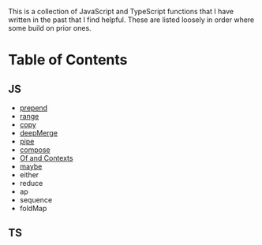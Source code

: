 This is a collection of JavaScript and TypeScript functions that I have written in the past that I find helpful.  These are listed loosely in order where some build on prior ones.

# Table of Contents

## JS

- [prepend](JS/prepend.md)
- [range](JS/range.md)
- [copy](JS/copy.md)
- [deepMerge](JS/deepMerge.md)
- [pipe](JS/pipe.md)
- [compose](JS/compose.md)
- [Of and Contexts](JS/of.md)
- [maybe](JS/maybe.md)
- either
- reduce
- ap
- sequence
- foldMap

## TS

